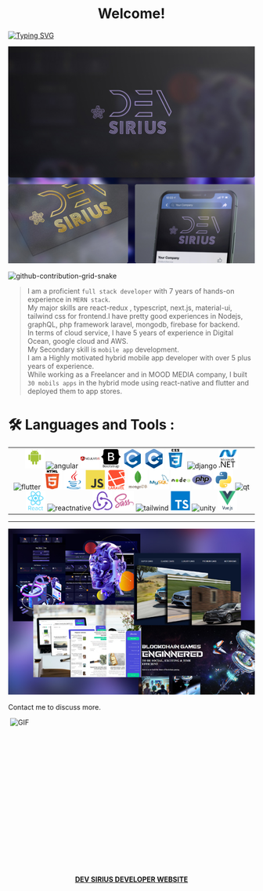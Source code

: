 <h1 align="center">Welcome!</h1>

[![Typing SVG](https://readme-typing-svg.demolab.com?font=Fira+Code&pause=1000&width=1200&lines=I+am+a+full+stack+%26+hybrid+mobile+app+developer+with+7+years+of+hands-on+experience.;+MERN%2C+RN%2C+FLUTTER+are+my+major+skills)](https://git.io/typing-svg)

![spectra-program-management-side-1024x576](https://github.com/devsirius44/devsirius44/blob/main/devsirius_logo.jpg)


<!-- <div id="badges" align="center">
  <a href="your-linkedin-URL">
    <img src="https://img.shields.io/badge/Mail-blue?style=for-the-badge&logo=linkedin&logoColor=white" alt="LinkedIn Badge"/>
  </a>
  <a href="your-youtube-URL">
    <img src="https://img.shields.io/badge/Skype-red?style=for-the-badge&logo=youtube&logoColor=white" alt="Youtube Badge"/>
  </a>
</div> -->

![github-contribution-grid-snake](https://user-images.githubusercontent.com/89845641/218791674-c52db856-24d2-429f-8867-170c365730d1.svg)

> I am a proficient `full stack developer` with 7 years of hands-on experience in `MERN stack`. <br /> My major skills are react-redux ,  typescript, next.js, material-ui, tailwind css for frontend.I have pretty good experiences in Nodejs, graphQL, php framework laravel, mongodb, firebase for backend. <br /> In terms of cloud service, I have 5 years of experience in Digital Ocean, google cloud and AWS.<br />My Secondary skill is `mobile app` development.<br />I am a Highly motivated hybrid mobile app developer with over 5 plus years of experience.<br />While working as a Freelancer and in MOOD MEDIA company, I built `30 mobils apps` in the hybrid mode using react-native and flutter and deployed them to app stores.



# :hammer_and_wrench: Languages and Tools :
<table><tr><td valign="top" width="100%">
<div align="center">
  <img src="https://raw.githubusercontent.com/devicons/devicon/master/icons/android/android-original-wordmark.svg" alt="android" width="40" height="40"/>
  <img src="https://angular.io/assets/images/logos/angular/angular.svg" alt="angular" width="40" height="40"/> 
  <img src="https://raw.githubusercontent.com/devicons/devicon/master/icons/angularjs/angularjs-original-wordmark.svg" alt="angularjs" width="40" height="40"/> 
  <img src="https://raw.githubusercontent.com/devicons/devicon/master/icons/bootstrap/bootstrap-plain-wordmark.svg" alt="bootstrap" width="40" height="40"/> 
  <img src="https://raw.githubusercontent.com/devicons/devicon/master/icons/c/c-original.svg" alt="c" width="40" height="40"/> 
  <img src="https://raw.githubusercontent.com/devicons/devicon/master/icons/cplusplus/cplusplus-original.svg" alt="cplusplus" width="40" height="40"/>
  <img src="https://raw.githubusercontent.com/devicons/devicon/master/icons/css3/css3-original-wordmark.svg" alt="css3" width="40" height="40"/>
  <img src="https://cdn.worldvectorlogo.com/logos/django.svg" alt="django" width="40" height="40"/>
  <img src="https://raw.githubusercontent.com/devicons/devicon/master/icons/dot-net/dot-net-original-wordmark.svg" alt="dotnet" width="40" height="40"/>
  <img src="https://www.vectorlogo.zone/logos/flutterio/flutterio-icon.svg" alt="flutter" width="40" height="40"/> 
  <img src="https://raw.githubusercontent.com/devicons/devicon/master/icons/html5/html5-original-wordmark.svg" alt="html5" width="40" height="40"/> 
  <img src="https://raw.githubusercontent.com/devicons/devicon/master/icons/java/java-original.svg" alt="java" width="40" height="40"/>
  <img src="https://raw.githubusercontent.com/devicons/devicon/master/icons/javascript/javascript-original.svg" alt="javascript" width="40" height="40"/>
  <img src="https://raw.githubusercontent.com/devicons/devicon/master/icons/laravel/laravel-plain-wordmark.svg" alt="laravel" width="40" height="40"/>
  <img src="https://raw.githubusercontent.com/devicons/devicon/master/icons/mongodb/mongodb-original-wordmark.svg" alt="mongodb" width="40" height="40"/>
  <img src="https://raw.githubusercontent.com/devicons/devicon/master/icons/mysql/mysql-original-wordmark.svg" alt="mysql" width="40" height="40"/> 
  <img src="https://raw.githubusercontent.com/devicons/devicon/master/icons/nodejs/nodejs-original-wordmark.svg" alt="nodejs" width="40" height="40"/> 
  <img src="https://raw.githubusercontent.com/devicons/devicon/master/icons/php/php-original.svg" alt="php" width="40" height="40"/>
  <img src="https://raw.githubusercontent.com/devicons/devicon/master/icons/python/python-original.svg" alt="python" width="40" height="40"/>
  <img src="https://upload.wikimedia.org/wikipedia/commons/0/0b/Qt_logo_2016.svg" alt="qt" width="40" height="40"/>
  <img src="https://raw.githubusercontent.com/devicons/devicon/master/icons/react/react-original-wordmark.svg" alt="react" width="40" height="40"/>
  <img src="https://reactnative.dev/img/header_logo.svg" alt="reactnative" width="40" height="40"/>
  <img src="https://raw.githubusercontent.com/devicons/devicon/master/icons/redux/redux-original.svg" alt="redux" width="40" height="40"/>
  <img src="https://raw.githubusercontent.com/devicons/devicon/master/icons/sass/sass-original.svg" alt="sass" width="40" height="40"/>
  <img src="https://www.vectorlogo.zone/logos/tailwindcss/tailwindcss-icon.svg" alt="tailwind" width="40" height="40"/>
  <img src="https://raw.githubusercontent.com/devicons/devicon/master/icons/typescript/typescript-original.svg" alt="typescript" width="40" height="40"/>
  <img src="https://www.vectorlogo.zone/logos/unity3d/unity3d-icon.svg" alt="unity" width="40" height="40"/>
  <img src="https://raw.githubusercontent.com/devicons/devicon/master/icons/vuejs/vuejs-original-wordmark.svg" alt="vuejs" width="40" height="40"/>
 </div>
</td></tr></table>

---

<a target="_blank" href="https://63d610bacb7bf7128148b97f--zesty-duckanoo-b89cd0.netlify.app/">
<div align="center">

![spectra-program-management-side-500x380](https://github.com/devsirius44/devsirius44/blob/main/projects_low.jpg)
  
</div>
</a>  

Contact me to discuss more.
  
<div>
  <img align="right" alt="GIF" src="https://github.com/abhisheknaiidu/abhisheknaiidu/raw/master/code.gif" width="500" height="320" />
</div>

<a target="_blank" href="https://devsirius44.netlify.app/">
<div align="center">
  <span style="font-weight: bold"> DEV SIRIUS DEVELOPER WEBSITE </span>
</div>
</a>
    
   
